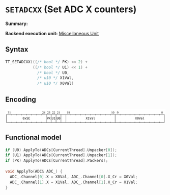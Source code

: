 # `SETADCXX` (Set ADC X counters)

**Summary:**

**Backend execution unit:** [Miscellaneous Unit](MiscellaneousUnit.md)

## Syntax

```c
TT_SETADCXX(((/* bool */ PK) << 2) +
            ((/* bool */ U1) << 1) +
              /* bool */ U0,
              /* u10 */ X1Val,
              /* u10 */ X0Val)
```

## Encoding

![](../../../Diagrams/Out/Bits32_SETADCXX.svg)

## Functional model

```c
if (U0) ApplyTo(ADCs[CurrentThread].Unpacker[0]);
if (U1) ApplyTo(ADCs[CurrentThread].Unpacker[1]);
if (PK) ApplyTo(ADCs[CurrentThread].Packers);

void ApplyTo(ADC& ADC_) {
  ADC_.Channel[0].X = X0Val, ADC_.Channel[0].X_Cr = X0Val;
  ADC_.Channel[1].X = X1Val, ADC_.Channel[1].X_Cr = X1Val;
}
```
